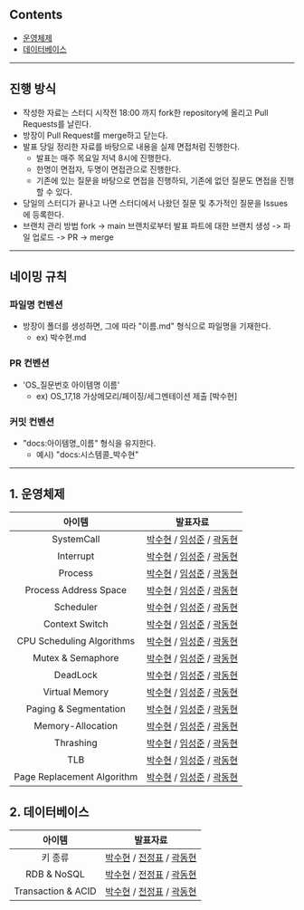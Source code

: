 ## Contents
- [운영체제](#1-운영체제)
- [데이터베이스](#2-데이터베이스)

---

## 진행 방식
- 작성한 자료는 스터디 시작전 18:00 까지 fork한 repository에 올리고 Pull Requests를 날린다. 
- 방장이 Pull Request를 merge하고 닫는다.
- 발표 당일 정리한 자료를 바탕으로 내용을 실제 면접처럼 진행한다.
  - 발표는 매주 목요일 저녁 8시에 진행한다.
  - 한명이 면접자, 두명이 면접관으로 진행한다.
  - 기존에 있는 질문을 바탕으로 면접을 진행하되, 기존에 없던 질문도 면접을 진행할 수 있다.
- 당일의 스터디가 끝나고 나면 스터디에서 나왔던 질문 및 추가적인 질문을 Issues에 등록한다.
- 브랜치 관리 방법
  fork -> main 브랜치로부터 발표 파트에 대한 브랜치 생성 -> 파일 업로드 -> PR -> merge

---

## 네이밍 규칙
### 파일명 컨벤션
- 방장이 폴더를 생성하면, 그에 따라 "이름.md" 형식으로 파일명을 기재한다.
  - ex) 박수현.md

### PR 컨벤션
- 'OS_질문번호 아이템명 이름'
  - ex) OS_17,18 가상메모리/페이징/세그멘테이션 제출 [박수현]

### 커밋 컨벤션
- "docs:아이템명_이름" 형식을 유지한다. 
  - 예시) "docs:시스템콜_박수현"

---

## 1. 운영체제

|            아이템             |                                                                                                                                                                                                     발표자료                                                                                                                                                                                                     |
|:--------------------------:|:------------------------------------------------------------------------------------------------------------------------------------------------------------------------------------------------------------------------------------------------------------------------------------------------------------------------------------------------------------------------------------------------------------:|
|         SystemCall         |                      [박수현](https://github.com/cs-learning-study/blog-study/blob/main/os/system_call/os_Q1_%EB%B0%95%EC%88%98%ED%98%84.md) / [임성준](https://github.com/2024-pass-backend/blog-study/blob/main/os/system_call/os_Q1_%EC%9E%84%EC%84%B1%EC%A4%80.md) / [곽동현](https://github.com/2024-pass-backend/blog-study/blob/main/os/system_call/os_Q1_%EA%B3%BD%EB%8F%99%ED%98%84.md)                      |
|         Interrupt          |                         [박수현](https://github.com/2024-pass-backend/blog-study/blob/main/os/interrupt/os_Q2_%EB%B0%95%EC%88%98%ED%98%84.md) / [임성준](https://github.com/2024-pass-backend/blog-study/blob/main/os/interrupt/os_Q2_%EC%9E%84%EC%84%B1%EC%A4%80.md) / [곽동현](https://github.com/2024-pass-backend/blog-study/blob/main/os/interrupt/os_Q2_%EA%B3%BD%EB%8F%99%ED%98%84.md)                         |
|          Process           |                            [박수현](https://github.com/2024-pass-backend/blog-study/blob/main/os/process/os_Q3_%EB%B0%95%EC%88%98%ED%98%84.md) / [임성준](https://github.com/2024-pass-backend/blog-study/blob/main/os/process/os_Q3_%EC%9E%84%EC%84%B1%EC%A4%80.md) / [곽동현](https://github.com/2024-pass-backend/blog-study/blob/main/os/process/os_Q3_%EA%B3%BD%EB%8F%99%ED%98%84.md)                            |
|   Process Address Space    |        [박수현](https://github.com/2024-pass-backend/blog-study/blob/main/os/process-adress-space/os_Q4_%EB%B0%95%EC%88%98%ED%98%84.md) / [임성준](https://github.com/2024-pass-backend/blog-study/blob/main/os/process-adress-space/os_Q4_%EC%9E%84%EC%84%B1%EC%A4%80.md)  / [곽동현](https://github.com/2024-pass-backend/blog-study/blob/main/os/process-adress-space/os_Q4_%EA%B3%BD%EB%8F%99%ED%98%84.md)        |
|         Scheduler          |                         [박수현](https://github.com/2024-pass-backend/blog-study/blob/main/os/scheduler/os_Q5_%EB%B0%95%EC%88%98%ED%98%84.md) / [임성준](https://github.com/2024-pass-backend/blog-study/blob/main/os/scheduler/os_Q5_%EC%9E%84%EC%84%B1%EC%A4%80.md) / [곽동현](https://github.com/2024-pass-backend/blog-study/blob/main/os/scheduler/os_Q5_%EA%B3%BD%EB%8F%99%ED%98%84.md)                         |
|       Context Switch       |                 [박수현](https://github.com/2024-pass-backend/blog-study/blob/main/os/context-switch/os_Q6_%EB%B0%95%EC%88%98%ED%98%84.md) / [임성준](https://github.com/2024-pass-backend/blog-study/blob/main/os/context-switch/os_Q6_%EC%9E%84%EC%84%B1%EC%A4%80.md) / [곽동현](https://github.com/2024-pass-backend/blog-study/blob/main/os/context-switch/os_Q6_%EA%B3%BD%EB%8F%99%ED%98%84.md)                  |
| CPU Scheduling Algorithms  | [박수현](https://github.com/2024-pass-backend/blog-study/blob/main/os/cpu-scheduling-algorithms/os_Q7_%EB%B0%95%EC%88%98%ED%98%84.md) / [임성준](https://github.com/2024-pass-backend/blog-study/blob/main/os/cpu-scheduling-algorithms/os_Q7_%EC%9E%84%EC%84%B1%EC%A4%80.md) / [곽동현](https://github.com/2024-pass-backend/blog-study/blob/main/os/cpu-scheduling-algorithms/os_Q7_%EA%B3%BD%EB%8F%99%ED%98%84.md) |
|     Mutex & Semaphore      |                [박수현](https://github.com/2024-pass-backend/blog-study/blob/main/os/mutex-semaphore/os_Q8_%EB%B0%95%EC%88%98%ED%98%84.md) / [임성준](https://github.com/2024-pass-backend/blog-study/blob/main/os/mutex-semaphore/os_Q8_%EC%9E%84%EC%84%B1%EC%A4%80.md) / [곽동현](https://github.com/2024-pass-backend/blog-study/blob/main/os/mutex-semaphore/os_Q8_%EA%B3%BD%EB%8F%99%ED%98%84.md)                |
|          DeadLock          |                          [박수현](https://github.com/2024-pass-backend/blog-study/blob/main/os/deadlock/os_Q9_%EB%B0%95%EC%88%98%ED%98%84.md) / [임성준](https://github.com/2024-pass-backend/blog-study/blob/main/os/deadlock/os_Q9_%EC%9E%84%EC%84%B1%EC%A4%80.md) / [곽동현](https://github.com/2024-pass-backend/blog-study/blob/main/os/deadlock/os_Q9_%EA%B3%BD%EB%8F%99%ED%98%84.md)                           |
|       Virtual Memory       |                   [박수현](https://github.com/2024-pass-backend/cs-plant/blob/main/os/virtual-memory/os_Q17_%EB%B0%95%EC%88%98%ED%98%84.md) / [임성준](https://github.com/2024-pass-backend/cs-plant/blob/main/os/virtual-memory/os_Q17_%EC%9E%84%EC%84%B1%EC%A4%80.md) / [곽동현](https://github.com/2024-pass-backend/cs-plant/blob/main/os/virtual-memory/os_Q17_%EA%B3%BD%EB%8F%99%ED%98%84.md)                   |
|   Paging & Segmentation    |             [박수현](https://github.com/2024-pass-backend/cs-plant/blob/main/os/paging-segmenation/os_Q18_%EB%B0%95%EC%88%98%ED%98%84.md) / [임성준](https://github.com/2024-pass-backend/cs-plant/blob/main/os/paging-segmenation/os_Q18_%EC%9E%84%EC%84%B1%EC%A4%80.md) / [곽동현](https://github.com/2024-pass-backend/cs-plant/blob/main/os/paging-segmenation/os_Q18_%EA%B3%BD%EB%8F%99%ED%98%84.md)             |
|     Memory-Allocation      |                                                                                                                                [박수현](https://github.com/2024-pass-backend/cs-plant/blob/main/os/memory-allocation/os_Q15_%EB%B0%95%EC%88%98%ED%98%84.md) / [임성준](https://github.com/2024-pass-backend/cs-plant/blob/main/os/memory-allocation/os_Q15_%EC%9E%84%EC%84%B1%EC%A4%80.md) / [곽동현](https://github.com/2024-pass-backend/cs-plant/blob/main/os/memory-allocation/os_Q15_%EA%B3%BD%EB%8F%99%ED%98%84.md)                                                                                                                                 |
|         Thrashing          |                                                                                                                                                                                         [박수현](https://github.com/2024-pass-backend/cs-plant/blob/main/os/thrashing/os_Q16_%EB%B0%95%EC%88%98%ED%98%84.md) / [임성준](https://github.com/2024-pass-backend/cs-plant/blob/main/os/thrashing/os_Q16_%EC%9E%84%EC%84%B1%EC%A4%80.md) / [곽동현](https://github.com/2024-pass-backend/cs-plant/blob/main/os/thrashing/os_Q16_%EA%B3%BD%EB%8F%99%ED%98%84.md)                                                                                                                                                                                          |
|            TLB             |                                                                                                                                                                                         [박수현](https://github.com/2024-pass-backend/cs-plant/blob/main/os/tlb/os_Q19_%EB%B0%95%EC%88%98%ED%98%84.md) / [임성준](https://github.com/2024-pass-backend/cs-plant/blob/main/os/tlb/os_Q19_%EC%9E%84%EC%84%B1%EC%A4%80.md) / [곽동현](https://github.com/2024-pass-backend/cs-plant/blob/main/os/tlb/os_Q19_%EA%B3%BD%EB%8F%99%ED%98%84.md)                                                                                                                                                                                          |
| Page Replacement Algorithm | [박수현](https://github.com/2024-pass-backend/cs-plant/blob/main/os/page-replacement-algorithm/os_Q21_%EB%B0%95%EC%88%98%ED%98%84.md) / [임성준](https://github.com/2024-pass-backend/cs-plant/blob/main/os/page-replacement-algorithm/os_Q21_%EC%9E%84%EC%84%B1%EC%A4%80.md) / [곽동현](https://github.com/2024-pass-backend/cs-plant/blob/main/os/page-replacement-algorithm/os_Q21_%EA%B3%BD%EB%8F%99%ED%98%84.md) |

## 2. 데이터베이스

|        아이템         |              발표자료              |
|:------------------:|:------------------------------:|
|        키 종류        | [박수현](https://github.com/2024-pass-backend/cs-plant/blob/main/db/Q1/%EB%B0%95%EC%88%98%ED%98%84.md) / [전정표]() / [곽동현]() |
|    RDB & NoSQL     |  [박수현]() / [전정표]() / [곽동현]()   |
| Transaction & ACID |            [박수현]() / [전정표]() / [곽동현]()                    |

